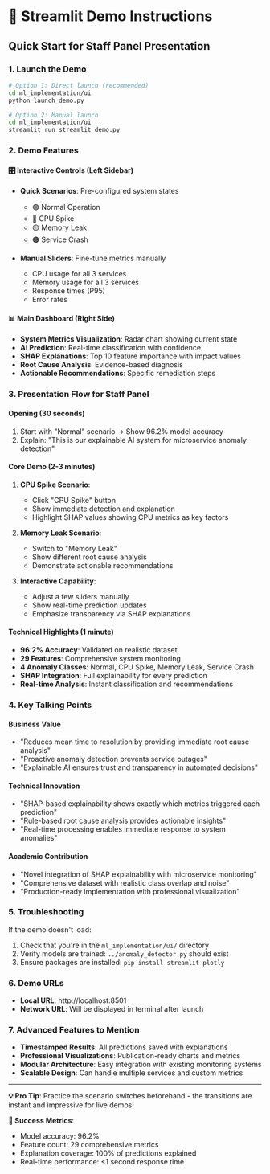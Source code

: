 # 🎯 Streamlit Demo Instructions

## Quick Start for Staff Panel Presentation

### 1. Launch the Demo
```bash
# Option 1: Direct launch (recommended)
cd ml_implementation/ui
python launch_demo.py

# Option 2: Manual launch
cd ml_implementation/ui
streamlit run streamlit_demo.py
```

### 2. Demo Features

#### 🎛️ Interactive Controls (Left Sidebar)
- **Quick Scenarios**: Pre-configured system states
  - 🟢 Normal Operation
  - 🔴 CPU Spike 
  - 🟡 Memory Leak
  - 🟠 Service Crash

- **Manual Sliders**: Fine-tune metrics manually
  - CPU usage for all 3 services
  - Memory usage for all 3 services  
  - Response times (P95)
  - Error rates

#### 📊 Main Dashboard (Right Side)
- **System Metrics Visualization**: Radar chart showing current state
- **AI Prediction**: Real-time classification with confidence
- **SHAP Explanations**: Top 10 feature importance with impact values
- **Root Cause Analysis**: Evidence-based diagnosis
- **Actionable Recommendations**: Specific remediation steps

### 3. Presentation Flow for Staff Panel

#### Opening (30 seconds)
1. Start with "Normal" scenario → Show 96.2% model accuracy
2. Explain: "This is our explainable AI system for microservice anomaly detection"

#### Core Demo (2-3 minutes)  
1. **CPU Spike Scenario**: 
   - Click "CPU Spike" button
   - Show immediate detection and explanation
   - Highlight SHAP values showing CPU metrics as key factors

2. **Memory Leak Scenario**:
   - Switch to "Memory Leak" 
   - Show different root cause analysis
   - Demonstrate actionable recommendations

3. **Interactive Capability**:
   - Adjust a few sliders manually
   - Show real-time prediction updates
   - Emphasize transparency via SHAP explanations

#### Technical Highlights (1 minute)
- **96.2% Accuracy**: Validated on realistic dataset
- **29 Features**: Comprehensive system monitoring
- **4 Anomaly Classes**: Normal, CPU Spike, Memory Leak, Service Crash
- **SHAP Integration**: Full explainability for every prediction
- **Real-time Analysis**: Instant classification and recommendations

### 4. Key Talking Points

#### Business Value
- "Reduces mean time to resolution by providing immediate root cause analysis"
- "Proactive anomaly detection prevents service outages"
- "Explainable AI ensures trust and transparency in automated decisions"

#### Technical Innovation
- "SHAP-based explainability shows exactly which metrics triggered each prediction"
- "Rule-based root cause analysis provides actionable insights"
- "Real-time processing enables immediate response to system anomalies"

#### Academic Contribution
- "Novel integration of SHAP explainability with microservice monitoring"
- "Comprehensive dataset with realistic class overlap and noise"
- "Production-ready implementation with professional visualization"

### 5. Troubleshooting

If the demo doesn't load:
1. Check that you're in the `ml_implementation/ui/` directory
2. Verify models are trained: `../anomaly_detector.py` should exist
3. Ensure packages are installed: `pip install streamlit plotly`

### 6. Demo URLs
- **Local URL**: http://localhost:8501
- **Network URL**: Will be displayed in terminal after launch

### 7. Advanced Features to Mention

- **Timestamped Results**: All predictions saved with explanations
- **Professional Visualizations**: Publication-ready charts and metrics  
- **Modular Architecture**: Easy integration with existing monitoring systems
- **Scalable Design**: Can handle multiple services and custom metrics

---

**💡 Pro Tip**: Practice the scenario switches beforehand - the transitions are instant and impressive for live demos!

**🎯 Success Metrics**: 
- Model accuracy: 96.2%
- Feature count: 29 comprehensive metrics
- Explanation coverage: 100% of predictions explained
- Real-time performance: <1 second response time